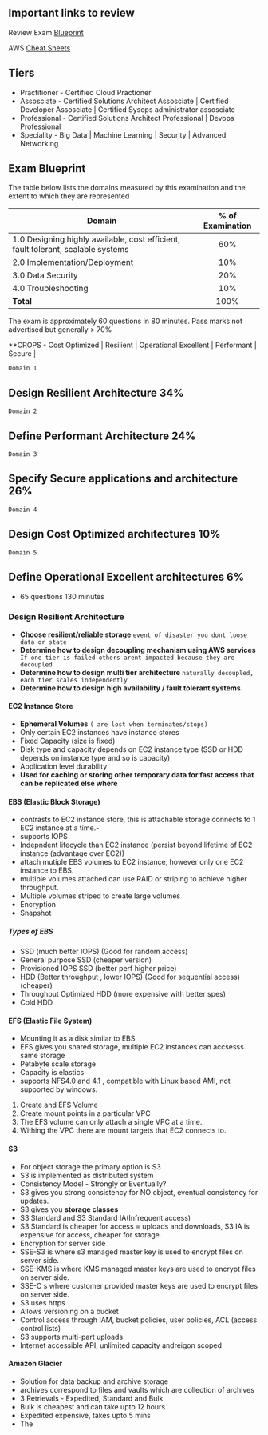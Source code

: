 ## Important links to review
Review Exam [Blueprint](http://awstrainingandcertification.s3.amazonaws.com/production/AWS_certified_solutions_architect_associate_blueprint.pdf)

AWS [Cheat Sheets](https://tutorialsdojo.com/aws-cheat-sheets/)


## Tiers

 - Practitioner - Certified Cloud Practioner
 - Assosciate - Certified Solutions Architect Assosciate | Certified Developer Assosciate | Certified Sysops administrator assosciate
 - Professional - Certified Solutions Architect Professional | Devops Professional
 - Speciality - Big Data | Machine Learning | Security | Advanced Networking

## Exam Blueprint

The table below lists the domains measured by this examination and the extent to which they are represented

|Domain | % of Examination|
|------------- |:-------------:|
|1.0 Designing highly available, cost efficient, fault tolerant, scalable systems |60% |
|2.0 Implementation/Deployment |10% |
|3.0 Data Security| 20% |
|4.0 Troubleshooting |10% |
|**Total**|100%|

The exam is approximately 60 questions in 80 minutes. Pass marks not advertised but generally > 70%

**CROPS - Cost Optimized | Resilient | Operational Excellent | Performant | Secure |

```Domain 1```
## Design Resilient Architecture 34%
```Domain 2```
## Define Performant Architecture 24%
```Domain 3```
## Specify Secure applications and architecture 26%
```Domain 4```
## Design Cost Optimized architectures 10%
```Domain 5```
## Define Operational Excellent architectures 6%

- 65 questions 130 minutes


### Design Resilient Architecture

-  **Choose resilient/reliable storage** ```event of disaster you dont loose data or state```
- **Determine how to design decoupling mechanism using AWS services** ``` If one tier is failed others arent impacted because they are decoupled```
- **Determine how to design multi tier architecture** ```naturally decoupled, each tier scales independently```
- **Determine how to design high availability / fault tolerant systems.**

#### EC2 Instance Store
- **Ephemeral Volumes** ```( are lost when terminates/stops)```
- Only certain EC2 instances have instance stores
- Fixed Capacity (size is fixed)
- Disk type and capacity depends on EC2 instance type (SSD or HDD depends on instance type and so is capacity)
- Application level durability
- **Used for caching or storing other temporary data for fast access that can be replicated else where**

#### EBS (Elastic Block Storage)
- contrasts to EC2 instance store, this is attachable storage connects to 1 EC2 instance at a time.- 
- supports IOPS
- Indepndent lifecycle than EC2 instance (persist beyond lifetime of EC2 instance (advantage over EC2))
- attach mutiple EBS volumes to EC2 instance, however only one EC2 instance to EBS.
- multiple volumes attached can use RAID or striping to achieve higher throughput.
- Multiple volumes striped to create large volumes
- Encryption
- Snapshot

##### Types of EBS
- SSD (much better IOPS) (Good for random access)
- General purpose SSD (cheaper version)
- Provisioned IOPS SSD (better perf higher price)
- HDD (Better throughput , lower IOPS) (Good for sequential access) (cheaper)
- Throughput Optimized HDD (more expensive with better spes)
- Cold HDD 

#### EFS (Elastic File System)
- Mounting it as a disk similar to EBS
- EFS gives you shared storage, multiple EC2 instances can accsesss same storage
- Petabyte scale storage
- Capacity is elastics
- supports NFS4.0 and 4.1 , compatible with Linux based AMI, not supported by windows.

1. Create and EFS Volume
2. Create mount points in a particular VPC
3. The EFS volume can only attach a single VPC at a time.
4. Withing the VPC there are mount targets that EC2 connects to.

#### S3
- For object storage the primary option is S3
- S3 is implemented as distributed system
- Consistency Model - Strongly or Eventually?
- S3 gives you strong consistency for NO object, eventual consistency for updates.
- S3 gives you **storage classes**
- S3 Standard and S3 Standard IA(Infrequent access)
- S3 Standard is cheaper for access = uploads and downloads, S3 IA is expensive for access, cheaper for storage.
- Encryption for server side
- SSE-S3 is where s3 managed master key is used to encrypt files on server side.
- SSE-KMS is where KMS managed master keys are used to encrypt files on server side.
- SSE-C s where customer provided master keys are used to encrypt files on server side.
- S3 uses https
- Allows versioning on a bucket
- Control access through IAM, bucket policies, user policies, ACL (access control lists)
- S3 supports multi-part uploads
- Internet accessible API, unlimited capacity andreigon scoped

#### Amazon Glacier
- Solution for data backup and archive storage
- archives correspond to files and vaults which are collection of archives
- 3 Retrievals - Expedited, Standard and Bulk
- Bulk is cheapest and can take upto 12 hours
- Expedited expensive, takes upto 5 mins
- The  



